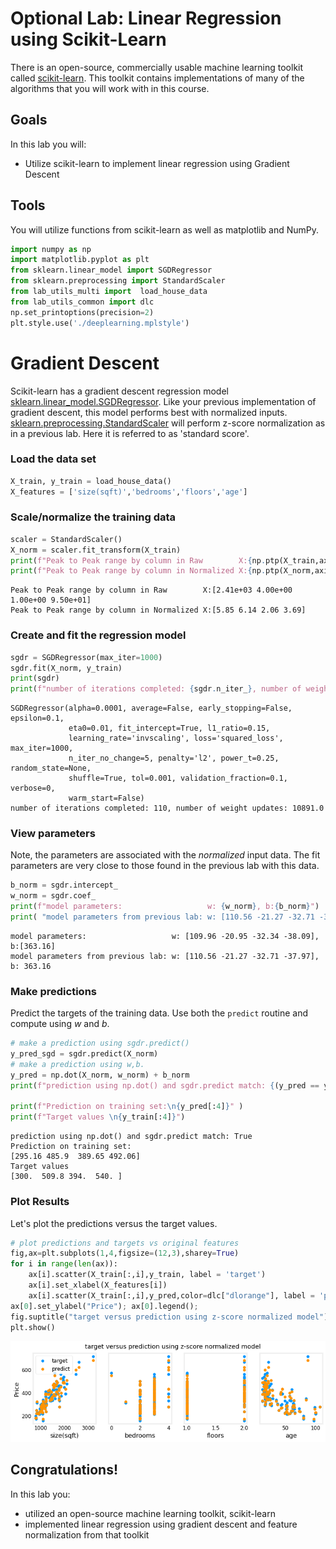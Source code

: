 # Optional Lab: Linear Regression using Scikit-Learn

There is an open-source, commercially usable machine learning toolkit called [scikit-learn](https://scikit-learn.org/stable/index.html). This toolkit contains implementations of many of the algorithms that you will work with in this course.



## Goals
In this lab you will:
- Utilize  scikit-learn to implement linear regression using Gradient Descent

## Tools
You will utilize functions from scikit-learn as well as matplotlib and NumPy. 


```python
import numpy as np
import matplotlib.pyplot as plt
from sklearn.linear_model import SGDRegressor
from sklearn.preprocessing import StandardScaler
from lab_utils_multi import  load_house_data
from lab_utils_common import dlc
np.set_printoptions(precision=2)
plt.style.use('./deeplearning.mplstyle')
```

# Gradient Descent
Scikit-learn has a gradient descent regression model [sklearn.linear_model.SGDRegressor](https://scikit-learn.org/stable/modules/generated/sklearn.linear_model.SGDRegressor.html#examples-using-sklearn-linear-model-sgdregressor).  Like your previous implementation of gradient descent, this model performs best with normalized inputs. [sklearn.preprocessing.StandardScaler](https://scikit-learn.org/stable/modules/generated/sklearn.preprocessing.StandardScaler.html#sklearn.preprocessing.StandardScaler) will perform z-score normalization as in a previous lab. Here it is referred to as 'standard score'.

### Load the data set


```python
X_train, y_train = load_house_data()
X_features = ['size(sqft)','bedrooms','floors','age']
```

### Scale/normalize the training data


```python
scaler = StandardScaler()
X_norm = scaler.fit_transform(X_train)
print(f"Peak to Peak range by column in Raw        X:{np.ptp(X_train,axis=0)}")   
print(f"Peak to Peak range by column in Normalized X:{np.ptp(X_norm,axis=0)}")
```

    Peak to Peak range by column in Raw        X:[2.41e+03 4.00e+00 1.00e+00 9.50e+01]
    Peak to Peak range by column in Normalized X:[5.85 6.14 2.06 3.69]


### Create and fit the regression model


```python
sgdr = SGDRegressor(max_iter=1000)
sgdr.fit(X_norm, y_train)
print(sgdr)
print(f"number of iterations completed: {sgdr.n_iter_}, number of weight updates: {sgdr.t_}")
```

    SGDRegressor(alpha=0.0001, average=False, early_stopping=False, epsilon=0.1,
                 eta0=0.01, fit_intercept=True, l1_ratio=0.15,
                 learning_rate='invscaling', loss='squared_loss', max_iter=1000,
                 n_iter_no_change=5, penalty='l2', power_t=0.25, random_state=None,
                 shuffle=True, tol=0.001, validation_fraction=0.1, verbose=0,
                 warm_start=False)
    number of iterations completed: 110, number of weight updates: 10891.0


### View parameters
Note, the parameters are associated with the *normalized* input data. The fit parameters are very close to those found in the previous lab with this data.


```python
b_norm = sgdr.intercept_
w_norm = sgdr.coef_
print(f"model parameters:                   w: {w_norm}, b:{b_norm}")
print( "model parameters from previous lab: w: [110.56 -21.27 -32.71 -37.97], b: 363.16")
```

    model parameters:                   w: [109.96 -20.95 -32.34 -38.09], b:[363.16]
    model parameters from previous lab: w: [110.56 -21.27 -32.71 -37.97], b: 363.16


### Make predictions
Predict the targets of the training data. Use both the `predict` routine and compute using $w$ and $b$.


```python
# make a prediction using sgdr.predict()
y_pred_sgd = sgdr.predict(X_norm)
# make a prediction using w,b. 
y_pred = np.dot(X_norm, w_norm) + b_norm  
print(f"prediction using np.dot() and sgdr.predict match: {(y_pred == y_pred_sgd).all()}")

print(f"Prediction on training set:\n{y_pred[:4]}" )
print(f"Target values \n{y_train[:4]}")
```

    prediction using np.dot() and sgdr.predict match: True
    Prediction on training set:
    [295.16 485.9  389.65 492.06]
    Target values 
    [300.  509.8 394.  540. ]


### Plot Results
Let's plot the predictions versus the target values.


```python
# plot predictions and targets vs original features    
fig,ax=plt.subplots(1,4,figsize=(12,3),sharey=True)
for i in range(len(ax)):
    ax[i].scatter(X_train[:,i],y_train, label = 'target')
    ax[i].set_xlabel(X_features[i])
    ax[i].scatter(X_train[:,i],y_pred,color=dlc["dlorange"], label = 'predict')
ax[0].set_ylabel("Price"); ax[0].legend();
fig.suptitle("target versus prediction using z-score normalized model")
plt.show()
```


![png](output_17_1.png)


## Congratulations!
In this lab you:
- utilized an open-source machine learning toolkit, scikit-learn
- implemented linear regression using gradient descent and feature normalization from that toolkit


```python

```
